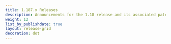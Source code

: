```yaml
---
title: 1.187.x Releases
description: Announcements for the 1.18 release and its associated patch releases.
weight: 12
list_by_publishdate: true
layout: release-grid
decoration: dot
---
```

